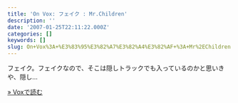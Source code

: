 ```yaml
---
title: 'On Vox: フェイク : Mr.Children'
description: ''
date: '2007-01-25T22:11:22.000Z'
categories: []
keywords: []
slug: On+Vox%3A+%E3%83%95%E3%82%A7%E3%82%A4%E3%82%AF+%3A+Mr%2EChildren
---
```

フェイク。フェイクなので、そこは隠しトラックでも入っているのかと思いきや、隠し…

[» Voxで読む](http://qli.vox.com/library/post/%E3%83%95%E3%82%A7%E3%82%A4%E3%82%AF-mrchildren.html)